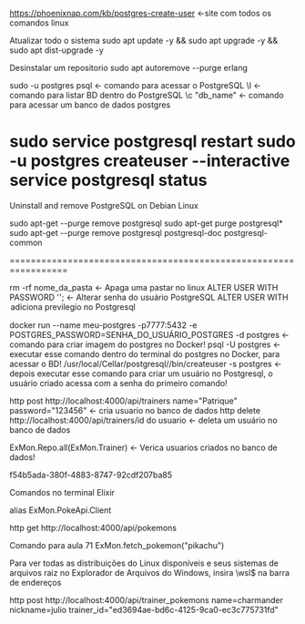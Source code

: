 https://phoenixnap.com/kb/postgres-create-user <-site com todos os comandos linux

Atualizar todo o sistema
sudo apt update -y && sudo apt upgrade -y && sudo apt dist-upgrade -y

Desinstalar um repositorio
sudo apt autoremove --purge erlang

sudo -u postgres psql <- comando para acessar o PostgreSQL
\l <- comando para listar BD dentro do PostgreSQL
\c "db_name" <- comando para acessar um banco de dados postgres

sudo service postgresql restart
sudo -u postgres createuser --interactive
 service postgresql status
========================================================
Uninstall and remove PostgreSQL on Debian Linux

sudo apt-get --purge remove postgresql
sudo apt-get purge postgresql*
sudo apt-get --purge remove postgresql postgresql-doc postgresql-common

=================================================================

 rm -rf nome_da_pasta <- Apaga uma pastar no linux
ALTER USER <name> WITH PASSWORD '<password>'; <- Alterar senha do usuário PostgreSQL
 ALTER USER <name> WITH <option> adiciona previlegio no Postgresql




docker run --name meu-postgres -p7777:5432 -e POSTGRES_PASSWORD=SENHA_DO_USUÁRIO_POSTGRES -d postgres <- comando para criar imagem do postgres no Docker!
 psql -U postgres <- executar esse comando dentro do terminal do postgres no Docker, para acessar o BD!
 /usr/local/Cellar/postgresql/<version>/bin/createuser -s postgres <- depois executar esse comando para criar um usuário no Postgresql, o usuário criado acessa com a senha do primeiro comando!



 http post http://localhost:4000/api/trainers name="Patrique" password="123456" <- cria usuario no banco de dados
 http delete http://localhost:4000/api/trainers/id do usuario <- deleta um usuário no banco de dados

 ExMon.Repo.all(ExMon.Trainer) <- Verica usuarios criados no banco de dados!

 f54b5ada-380f-4883-8747-92cdf207ba85

 Comandos no terminal Elixir

 alias ExMon.PokeApi.Client

 http get http://localhost:4000/api/pokemons

Comando para aula 71
 ExMon.fetch_pokemon("pikachu")

 Para ver todas as distribuições do Linux disponíveis e seus sistemas de arquivos raiz no Explorador de Arquivos do Windows,
 insira \\wsl$ na barra de endereços


 http post http://localhost:4000/api/trainer_pokemons name=charmander nickname=julio trainer_id="ed3694ae-bd6c-4125-9ca0-ec3c775731fd"

